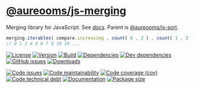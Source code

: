 [@aureooms/js-merging](https://make-github-pseudonymous-again.github.io/js-merging)
==

Merging library for JavaScript.
See [docs](https://make-github-pseudonymous-again.github.io/js-merging).
Parent is [@aureooms/js-sort](https://github.com/make-github-pseudonymous-again/js-sort).

```js
merging.iterables( compare.increasing , count( 0 , 2 ) , count( 1 , 3 ) ) ;
// 0 1 2 4 4 6 7 8 10 10 ...
```

[![License](https://img.shields.io/github/license/make-github-pseudonymous-again/js-merging.svg)](https://raw.githubusercontent.com/make-github-pseudonymous-again/js-merging/main/LICENSE)
[![Version](https://img.shields.io/npm/v/@aureooms/js-merging.svg)](https://www.npmjs.org/package/@aureooms/js-merging)
[![Build](https://img.shields.io/travis/make-github-pseudonymous-again/js-merging/main.svg)](https://travis-ci.org/make-github-pseudonymous-again/js-merging/branches)
[![Dependencies](https://img.shields.io/david/make-github-pseudonymous-again/js-merging.svg)](https://david-dm.org/make-github-pseudonymous-again/js-merging)
[![Dev dependencies](https://img.shields.io/david/dev/make-github-pseudonymous-again/js-merging.svg)](https://david-dm.org/make-github-pseudonymous-again/js-merging?type=dev)
[![GitHub issues](https://img.shields.io/github/issues/make-github-pseudonymous-again/js-merging.svg)](https://github.com/make-github-pseudonymous-again/js-merging/issues)
[![Downloads](https://img.shields.io/npm/dm/@aureooms/js-merging.svg)](https://www.npmjs.org/package/@aureooms/js-merging)

[![Code issues](https://img.shields.io/codeclimate/issues/make-github-pseudonymous-again/js-merging.svg)](https://codeclimate.com/github/make-github-pseudonymous-again/js-merging/issues)
[![Code maintainability](https://img.shields.io/codeclimate/maintainability/make-github-pseudonymous-again/js-merging.svg)](https://codeclimate.com/github/make-github-pseudonymous-again/js-merging/trends/churn)
[![Code coverage (cov)](https://img.shields.io/codecov/c/gh/make-github-pseudonymous-again/js-merging/main.svg)](https://codecov.io/gh/make-github-pseudonymous-again/js-merging)
[![Code technical debt](https://img.shields.io/codeclimate/tech-debt/make-github-pseudonymous-again/js-merging.svg)](https://codeclimate.com/github/make-github-pseudonymous-again/js-merging/trends/technical_debt)
[![Documentation](https://make-github-pseudonymous-again.github.io/js-merging//badge.svg)](https://make-github-pseudonymous-again.github.io/js-merging//source.html)
[![Package size](https://img.shields.io/bundlephobia/minzip/@aureooms/js-merging)](https://bundlephobia.com/result?p=@aureooms/js-merging)
